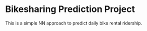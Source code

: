 # Bikesharing Prediction Project

This is a simple NN approach to predict daily bike rental ridership.